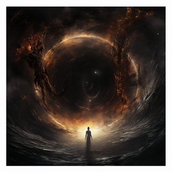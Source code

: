 
![vxunderground art](./pancak3_cosmic_black_hole_interstellar_uhd_burnedcharred_Osiris_40dc9ac1-aa11-454d-bdc4-d4a244a26d2b_42.png)
